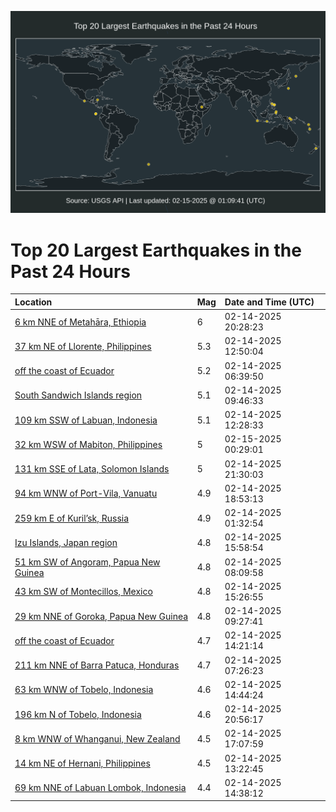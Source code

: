![Map](./map.png)

# Top 20 Largest Earthquakes in the Past 24 Hours

| Location | Mag | Date and Time (UTC) |
|:---|:---|:---|
| [6 km NNE of Metahāra, Ethiopia](https://earthquake.usgs.gov/earthquakes/eventpage/us7000pdu6) | 6 | 02-14-2025 20:28:23 |
| [37 km NE of Llorente, Philippines](https://earthquake.usgs.gov/earthquakes/eventpage/us7000pdlg) | 5.3 | 02-14-2025 12:50:04 |
| [off the coast of Ecuador](https://earthquake.usgs.gov/earthquakes/eventpage/us7000pdkh) | 5.2 | 02-14-2025 06:39:50 |
| [South Sandwich Islands region](https://earthquake.usgs.gov/earthquakes/eventpage/us7000pdky) | 5.1 | 02-14-2025 09:46:33 |
| [109 km SSW of Labuan, Indonesia](https://earthquake.usgs.gov/earthquakes/eventpage/us7000pdl8) | 5.1 | 02-14-2025 12:28:33 |
| [32 km WSW of Mabiton, Philippines](https://earthquake.usgs.gov/earthquakes/eventpage/us7000pdvn) | 5 | 02-15-2025 00:29:01 |
| [131 km SSE of Lata, Solomon Islands](https://earthquake.usgs.gov/earthquakes/eventpage/us7000pdvd) | 5 | 02-14-2025 21:30:03 |
| [94 km WNW of Port-Vila, Vanuatu](https://earthquake.usgs.gov/earthquakes/eventpage/us7000pdth) | 4.9 | 02-14-2025 18:53:13 |
| [259 km E of Kuril’sk, Russia](https://earthquake.usgs.gov/earthquakes/eventpage/us7000pdjz) | 4.9 | 02-14-2025 01:32:54 |
| [Izu Islands, Japan region](https://earthquake.usgs.gov/earthquakes/eventpage/us7000pdpi) | 4.8 | 02-14-2025 15:58:54 |
| [51 km SW of Angoram, Papua New Guinea](https://earthquake.usgs.gov/earthquakes/eventpage/us7000pdks) | 4.8 | 02-14-2025 08:09:58 |
| [43 km SW of Montecillos, Mexico](https://earthquake.usgs.gov/earthquakes/eventpage/us7000pdpc) | 4.8 | 02-14-2025 15:26:55 |
| [29 km NNE of Goroka, Papua New Guinea](https://earthquake.usgs.gov/earthquakes/eventpage/us7000pdkt) | 4.8 | 02-14-2025 09:27:41 |
| [off the coast of Ecuador](https://earthquake.usgs.gov/earthquakes/eventpage/us7000pdp3) | 4.7 | 02-14-2025 14:21:14 |
| [211 km NNE of Barra Patuca, Honduras](https://earthquake.usgs.gov/earthquakes/eventpage/us7000pdkn) | 4.7 | 02-14-2025 07:26:23 |
| [63 km WNW of Tobelo, Indonesia](https://earthquake.usgs.gov/earthquakes/eventpage/us7000pdp5) | 4.6 | 02-14-2025 14:44:24 |
| [196 km N of Tobelo, Indonesia](https://earthquake.usgs.gov/earthquakes/eventpage/us7000pduh) | 4.6 | 02-14-2025 20:56:17 |
| [8 km WNW of Whanganui, New Zealand](https://earthquake.usgs.gov/earthquakes/eventpage/us7000pdpt) | 4.5 | 02-14-2025 17:07:59 |
| [14 km NE of Hernani, Philippines](https://earthquake.usgs.gov/earthquakes/eventpage/us7000pdln) | 4.5 | 02-14-2025 13:22:45 |
| [69 km NNE of Labuan Lombok, Indonesia](https://earthquake.usgs.gov/earthquakes/eventpage/us7000pdp4) | 4.4 | 02-14-2025 14:38:12 |
